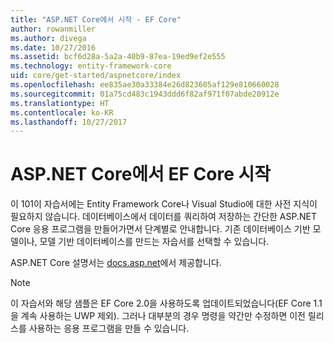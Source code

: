 ```yaml
---
title: "ASP.NET Core에서 시작 - EF Core"
author: rowanmiller
ms.author: divega
ms.date: 10/27/2016
ms.assetid: bcf6d28a-5a2a-40b9-87ea-19ed9ef2e555
ms.technology: entity-framework-core
uid: core/get-started/aspnetcore/index
ms.openlocfilehash: ee835ae30a33384e26d823605af129e810660028
ms.sourcegitcommit: 01a75cd483c1943ddd6f82af971f07abde20912e
ms.translationtype: HT
ms.contentlocale: ko-KR
ms.lasthandoff: 10/27/2017
---
```

# <a name="getting-started-with-ef-core-on-aspnet-core"></a>ASP.NET Core에서 EF Core 시작

이 101이 자습서에는 Entity Framework Core나 Visual Studio에 대한 사전 지식이 필요하지 않습니다. 데이터베이스에서 데이터를 쿼리하여 저장하는 간단한 ASP.NET Core 응용 프로그램을 만들어가면서 단계별로 안내합니다. 기존 데이터베이스 기반 모델이나, 모델 기반 데이터베이스를 만드는 자습서를 선택할 수 있습니다.

ASP.NET Core 설명서는 [docs.asp.net](https://docs.asp.net)에서 제공합니다.

> [!NOTE]  
> 이 자습서와 해당 샘플은 EF Core 2.0을 사용하도록 업데이트되었습니다(EF Core 1.1을 계속 사용하는 UWP 제외). 그러나 대부분의 경우 명령을 약간만 수정하면 이전 릴리스를 사용하는 응용 프로그램을 만들 수 있습니다.
